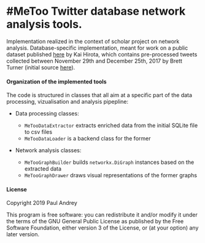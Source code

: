 # #MeToo Twitter database network analysis tools.

Implementation realized in the context of scholar project on network analysis.
Database-specific implementation, meant for work on a public dataset published
[here](https://data.world/from81/390k-metoo-tweets-cleaned) by Kai Hirota,
which contains pre-processed tweets collected between November 29th and
December 25th, 2017 by Brett Turner (initial source
[here](https://data.world/balexturner/390-000-metoo-tweets)).

#### Organization of the implemented tools

The code is structured in classes that all aim at a specific part of the
data processing, vizualisation and analysis pipepline:

* Data processing classes:
  * `MeTooDataExtractor` extracts enriched data from the initial SQLite
    file to csv files
  * `MeTooDataLoader` is a backend class for the former


* Network analysis classes:
  * `MeTooGraphBuilder` builds `networkx.DiGraph` instances based
  on the extracted data
  * `MeTooGraphDrawer` draws visual representations of the former graphs

#### License

Copyright 2019 Paul Andrey

This program is free software: you can redistribute it and/or modify it under
the terms of the GNU General Public License as published by the Free Software
Foundation, either version 3 of the License, or (at your option) any later
version.
